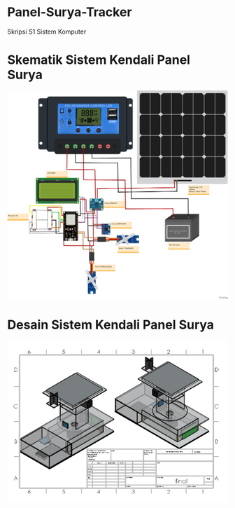 # Panel-Surya-Tracker
Skripsi S1 Sistem Komputer

# Skematik Sistem Kendali Panel Surya
![Logo](https://github.com/Ardhiansyah08/Solar-Panel-Tracker/blob/main/Skematik_baru.png)

# Desain Sistem Kendali Panel Surya
![Logo](https://github.com/Ardhiansyah08/Solar-Panel-Tracker/blob/main/desain%20solar%20panelf.JPG)
